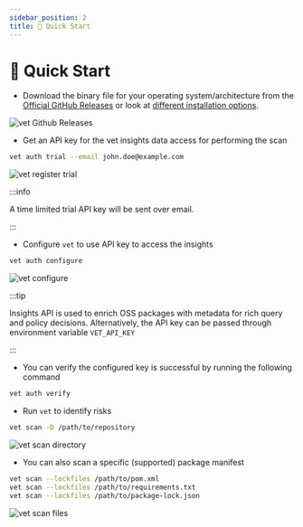 ```yaml
---
sidebar_position: 2
title: 🚀 Quick Start
---
```


# 🚀 Quick Start

- Download the binary file for your operating system/architecture from the [Official GitHub Releases](https://github.com/safedep/vet/releases) or look at [different installation options](installation.mdx).

![vet Github Releases](/img/vet/vet-github-releases.png)

- Get an API key for the vet insights data access for performing the scan

```bash
vet auth trial --email john.doe@example.com
```

![vet register trial](/img/vet/vet-register-trial.png)

:::info

A time limited trial API key will be sent over email.

:::

- Configure `vet` to use API key to access the insights

```bash
vet auth configure
```

![vet configure](/img/vet/vet-configure.png)

:::tip

Insights API is used to enrich OSS packages with metadata for rich query and policy decisions. Alternatively, the API key can be passed through environment variable `VET_API_KEY`

:::

- You can verify the configured key is successful by running the following command

```bash
vet auth verify
```

- Run `vet` to identify risks

```bash
vet scan -D /path/to/repository
```

![vet scan directory](/img/vet/vet-scan-directory.png)

- You can also scan a specific (supported) package manifest

```bash
vet scan --lockfiles /path/to/pom.xml
vet scan --lockfiles /path/to/requirements.txt
vet scan --lockfiles /path/to/package-lock.json
```

![vet scan files](/img/vet/vet-scan-files.png)
